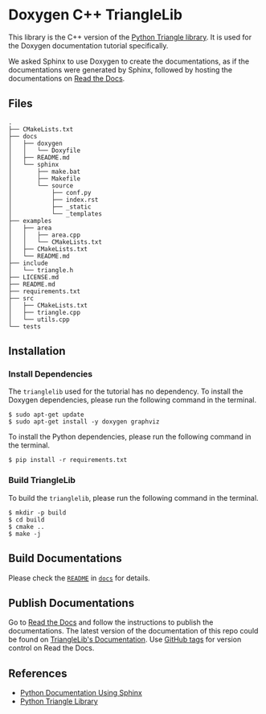 # Doxygen C++ TriangleLib

This library is the C++ version of the [Python Triangle library](https://github.com/leimao/Sphinx-Python-TriangleLib). It is used for the Doxygen documentation tutorial specifically.

We asked Sphinx to use Doxygen to create the documentations, as if the documentations were generated by Sphinx, followed by hosting the documentations on [Read the Docs](`https://readthedocs.org/dashboard/import/manual/`).

## Files

```
.
├── CMakeLists.txt
├── docs
│   ├── doxygen
│   │   └── Doxyfile
│   ├── README.md
│   └── sphinx
│       ├── make.bat
│       ├── Makefile
│       └── source
│           ├── conf.py
│           ├── index.rst
│           ├── _static
│           └── _templates
├── examples
│   ├── area
│   │   ├── area.cpp
│   │   └── CMakeLists.txt
│   ├── CMakeLists.txt
│   └── README.md
├── include
│   └── triangle.h
├── LICENSE.md
├── README.md
├── requirements.txt
├── src
│   ├── CMakeLists.txt
│   ├── triangle.cpp
│   └── utils.cpp
└── tests
```

## Installation

### Install Dependencies

The `trianglelib` used for the tutorial has no dependency. To install the Doxygen dependencies, please run the following command in the terminal.

```
$ sudo apt-get update
$ sudo apt-get install -y doxygen graphviz
```

To install the Python dependencies, please run the following command in the terminal.


```
$ pip install -r requirements.txt
```

### Build TriangleLib

To build the `trianglelib`, please run the following command in the terminal.

```
$ mkdir -p build
$ cd build
$ cmake ..
$ make -j
```

## Build Documentations

Please check the [`README`](docs/README.md) in [`docs`](docs/) for details.

## Publish Documentations

Go to [Read the Docs](`https://readthedocs.org/dashboard/import/manual/`) and follow the instructions to publish the documentations. The latest version of the documentation of this repo could be found on [TriangleLib's Documentation](https://doxygen-c-trianglelib.readthedocs.io/). Use [GitHub tags](https://github.com/leimao/Doxygen-CPP-TriangleLib/tags) for version control on Read the Docs.

## References

* [Python Documentation Using Sphinx](https://leimao.github.io/blog/Python-Documentation-Using-Sphinx/)
* [Python Triangle Library](https://github.com/leimao/Sphinx-Python-TriangleLib)